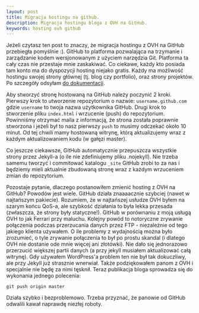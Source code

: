 ```yaml
---
layout: post
title: Migracja hostingu na github.
description: Migracja hostingu bloga z OVH na GitHub.
keywords: hosting ovh github
---
```

Jeżeli czytasz ten post to znaczy, że migracja hostingu z OVH na GitHub przebiegła
pomyślnie :). GitHub to platforma pozwalająca na trzymanie i zarządzanie kodem
wersjonowanym z użyciem narzędzia Git. Platforma ta cały czas nie przestaje mnie
zaskakiwać. Co ciekawe, każdy kto posiada tam konto ma do dyspozycji hosting
niejako gratis. Każdy ma możliwość hostingu swojej strony głównej (tj. blog czy portfolio),
oraz strony projektów. Po szczegóły odsyłam [do dokumentacji](http://pages.github.com/).

Aby stworzyć stronę hostowaną na GitHub należy poczynić 2 kroki. Pierwszy krok
to utworzenie repozytorium o nazwie: ``username.github.com`` gdzie ``username`` to
twoja nazwa użytkownika GitHub. Drugi krok to stworzenie pliku ``index.html``
i wrzucenie (push) do repozytorium. Powinniśmy otrzymać maila z informacją, że strona
została poprawnie stworzona i jeżeli był to nasz pierwszy ``push`` to musimy odczekać
około 10 minut. Od tej chwili mamy hostowaną witrynę, którą aktualizujemy wraz z każdym
aktualizowaniem kodu (w gałęzi master).

Co jeszcze ciekawsze, GitHub automatycznie przepuszcza wszystkie strony przez
Jekyll-a (o ile nie zdefiniujemy pliku .nojekyll). Nie trzeba samemu tworzyć i
commitować katalogu ``_site`` GitHub zrobi to za nas i będziemy mieli aktualnie
zbudowaną stronę wraz z każdym wrzuceniem zmian do repozytorium.

Pozostaje pytanie, dlaczego postanowiłem zmienić hosting z OVH na GitHub? Powodów jest
wiele. GitHub działa znaaaacznie szybciej (nawet w najtańszym pakiecie). Rozumiem, że
w najtańszej usłudze OVH byłem na szarym końcu QoS-a, ale szybkość działania to
była lekka przesada (zwłaszcza, że strony były statyczne!). GitHub w porównaniu
z moją usługą OVH to jak Ferrari przy maluchu. Kolejny powód to notoryczne zrywanie
połączenia podczas przerzucania danych przez FTP - niezależnie od tego jakiego
klienta używałem. O ile problemy z wydajnością można było zrozumieć, o tyle
zrywanie połączenia to był po prostu skandal (i dlatego OVH nie dostanie ode mnie
więcej ani złotówki). Nie dało się jednorazowo przerzucić większej partii danych
(a przy jekyll musiałem aktualizować całą witrynę). Gdy używałem WordPress'a
problem ten nie był tak dokuczliwy, ale przy Jekyll już strasznie wnerwiał. Także
podziękowałem panom z OVH i specjalnie nie będę za nimi tęsknił. Teraz publikacja
bloga sprowadza się do wykonania jednego polecenia:

    git push origin master
  
Działa szybko i bezproblemowo. Trzeba przyznać, że panowie od GitHub odwalili
kawał naprawdę niezłej roboty.

